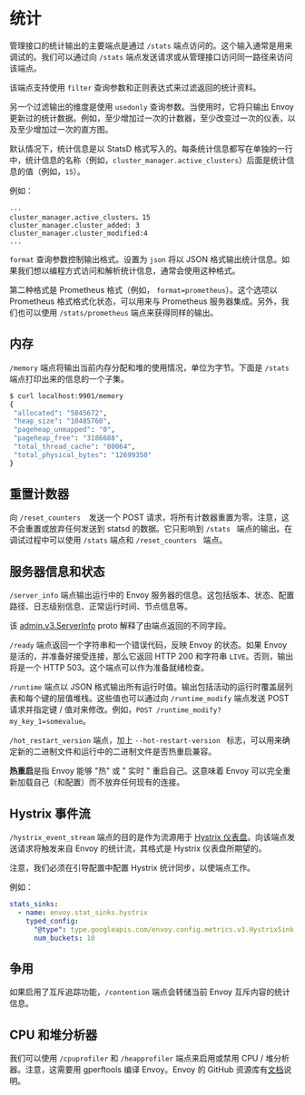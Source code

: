 # 统计

管理接口的统计输出的主要端点是通过 `/stats` 端点访问的。这个输入通常是用来调试的。我们可以通过向 `/stats` 端点发送请求或从管理接口访问同一路径来访问该端点。

该端点支持使用 `filter` 查询参数和正则表达式来过滤返回的统计资料。

另一个过滤输出的维度是使用 `usedonly` 查询参数。当使用时，它将只输出 Envoy 更新过的统计数据。例如，至少增加过一次的计数器，至少改变过一次的仪表，以及至少增加过一次的直方图。

默认情况下，统计信息是以 StatsD 格式写入的。每条统计信息都写在单独的一行中，统计信息的名称（例如，`cluster_manager.active_clusters`）后面是统计信息的值（例如，`15`）。

例如：

```
...
cluster_manager.active_clusters。15
cluster_manager.cluster_added: 3
cluster_manager.cluster_modified:4
...
```

`format` 查询参数控制输出格式。设置为 `json` 将以 JSON 格式输出统计信息。如果我们想以编程方式访问和解析统计信息，通常会使用这种格式。

第二种格式是 Prometheus 格式（例如， `format=prometheus`）。这个选项以 Prometheus 格式格式化状态，可以用来与 Prometheus 服务器集成。另外，我们也可以使用 `/stats/prometheus` 端点来获得同样的输出。

## 内存

`/memory` 端点将输出当前内存分配和堆的使用情况，单位为字节。下面是 `/stats` 端点打印出来的信息的一个子集。

```sh
$ curl localhost:9901/memory
{
 "allocated": "5845672",
 "heap_size": "10485760",
 "pageheap_unmapped": "0",
 "pageheap_free": "3186688",
 "total_thread_cache": "80064",
 "total_physical_bytes": "12699350"
}
```

## 重置计数器

向  `/reset_counters  `发送一个 POST 请求，将所有计数器重置为零。注意，这不会重置或放弃任何发送到 statsd 的数据。它只影响到 `/stats ` 端点的输出。在调试过程中可以使用 `/stats` 端点和 `/reset_counters ` 端点。

## 服务器信息和状态

`/server_info` 端点输出运行中的 Envoy 服务器的信息。这包括版本、状态、配置路径、日志级别信息、正常运行时间、节点信息等。

该 [admin.v3.ServerInfo](https://www.envoyproxy.io/docs/envoy/latest/api-v3/admin/v3/server_info.proto#envoy-v3-api-msg-admin-v3-serverinfo) proto 解释了由端点返回的不同字段。

`/ready` 端点返回一个字符串和一个错误代码，反映 Envoy 的状态。如果 Envoy 是活的，并准备好接受连接，那么它返回 HTTP 200 和字符串 `LIVE`。否则，输出将是一个 HTTP 503。这个端点可以作为准备就绪检查。

`/runtime` 端点以 JSON 格式输出所有运行时值。输出包括活动的运行时覆盖层列表和每个键的层值堆栈。这些值也可以通过向 `/runtime_modify` 端点发送 POST 请求并指定键 / 值对来修改。例如，`POST /runtime_modify?my_key_1=somevalue`。

`/hot_restart_version` 端点，加上 `--hot-restart-version ` 标志，可以用来确定新的二进制文件和运行中的二进制文件是否热重启兼容。

**热重启**是指 Envoy 能够 "热" 或 " 实时 " 重启自己。这意味着 Envoy 可以完全重新加载自己（和配置）而不放弃任何现有的连接。

## Hystrix 事件流

`/hystrix_event_stream` 端点的目的是作为流源用于 [Hystrix 仪表盘](https://github.com/Netflix-Skunkworks/hystrix-dashboard/wiki)。向该端点发送请求将触发来自 Envoy 的统计流，其格式是 Hystrix 仪表盘所期望的。

注意，我们必须在引导配置中配置 Hystrix 统计同步，以使端点工作。

例如：

```yaml
stats_sinks: 
  - name: envoy.stat_sinks.hystrix
    typed_config:
      "@type": type.googleapis.com/envoy.config.metrics.v3.HystrixSink
      num_buckets: 10
```

## 争用

如果启用了互斥追踪功能，`/contention` 端点会转储当前 Envoy 互斥内容的统计信息。

## CPU 和堆分析器

我们可以使用 `/cpuprofiler` 和 `/heapprofiler` 端点来启用或禁用 CPU / 堆分析器。注意，这需要用 gperftools 编译 Envoy。Envoy 的 GitHub 资源库有[文档](https://github.com/envoyproxy/envoy/blob/main/bazel/PPROF.md)说明。